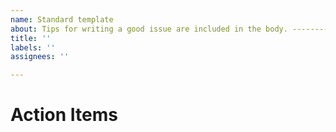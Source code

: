 ```yaml
---
name: Standard template
about: Tips for writing a good issue are included in the body. --------
title: ''
labels: ''
assignees: ''

---
```


<!--Issue purpose and context. This should be detailed enough that someone new to the project should not be completely lost. @ Mention relevant teammates. Choose labels, project, and milestone.

- Link other relevant issues in a bullet point.-->

# Action Items
<!--More detailed background info.

List tasks in chronological order. Link all relevant Google Docs or external resources in context.-->
